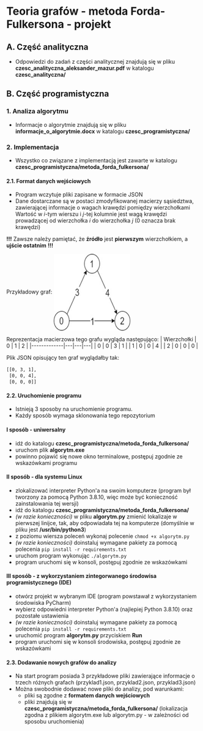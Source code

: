 # Teoria grafów - metoda Forda-Fulkersona - projekt

## A. Część analityczna
- Odpowiedzi do zadań z części analitycznej znajdują się w pliku **czesc_analityczna_aleksander_mazur.pdf** w katalogu **czesc_analityczna/**

## B. Część programistyczna
### 1. Analiza algorytmu
- Informacje o algorytmie znajdują się w pliku **informacje_o_algorytmie.docx** w katalogu **czesc_programistyczna/**
### 2. Implementacja
- Wszystko co związane z implementacją jest zawarte w katalogu **czesc_programistyczna/metoda_forda_fulkersona/**
#### 2.1. Format danych wejściowych 
- Program wczytuje pliki zapisane w formacie JSON
- Dane dostarczane są w postaci zmodyfikowanej macierzy sąsiedztwa, zawierającej informacje o wagach krawędzi pomiędzy wierzchołkami
Wartość w *i*-tym wierszu i *j*-tej kolumnie jest wagą krawędzi prowadzącej od wierzchołka *i* do wierzchołka *j* (0 oznacza brak krawędzi)

**!!!** Zawsze należy pamiętać, że **źródło** jest **pierwszym** wierzchołkiem, a **ujście ostatnim** **!!!**

Przykładowy graf: 
<img align="center" width="200" height="200" src="https://github.com/Aleksander2a/teoria_grafow_projekt/blob/main/przyklad_grafu.jpg">

Reprezentacja macierzowa tego grafu wygląda następująco: 
| Wierzchołki | 0 | 1 | 2 |
|-------------|---|---|---|
|      0      | 0 | 3 | 1 |
|      1      | 0 | 0 | 4 |
|      2      | 0 | 0 | 0 |

Plik JSON opisujący ten graf wyglądałby tak:
```
[[0, 3, 1],
 [0, 0, 4],
 [0, 0, 0]]
```
#### 2.2. Uruchomienie programu
 - Istnieją 3 sposoby na uruchomienie programu.
 - Każdy sposób wymaga sklonowania tego repozytorium
 #### I sposób - uniwersalny
 - idź do katalogu **czesc_programistyczna/metoda_forda_fulkersona/**
 - uruchom plik **algorytm.exe**
 - powinno pojawić się nowe okno terminalowe, postępuj zgodnie ze wskazówkami programu
  #### II sposób - dla systemu Linux
  - zlokalizować interpreter Python'a na swoim komputerze (program był tworzony za pomocą Python 3.8.10, więc może być konieczność zainstalowania tej wersji)
  - idź do katalogu **czesc_programistyczna/metoda_forda_fulkersona/**
  - *(w razie konieczności)* w pliku **algorytm.py** zmienić lokalizaje w pierwszej linijce, tak, aby odpowiadała tej na komputerze (domyślnie w pliku jest **/usr/bin/python3**)
  - z poziomu wiersza poleceń wykonaj polecenie `chmod +x algorytm.py`
  - *(w razie konieczności)* doinstaluj wymagane pakiety za pomocą polecenia `pip install -r requirements.txt`
  - uruchom program wykonując `./algorytm.py`
  - program uruchomi się w konsoli, postępuj zgodnie ze wskazówkami
  #### III sposób - z wykorzystaniem zintegorwanego środowisa programistycznego (IDE)
  - otwórz projekt w wybranym IDE (program powstawał z wykorzystaniem środowiska PyCharm)
  - wybierz odpowiedni interpreter Python'a (najlepiej Python 3.8.10) oraz pozostałe ustawienia
  - *(w razie konieczności)* doinstaluj wymagane pakiety za pomocą polecenia `pip install -r requirements.txt`
  - uruchomić program **algorytm.py** przyciskiem **Run**
  - program uruchomi się w konsoli środowiska, postępuj zgodnie ze wskazówkami

#### 2.3. Dodawanie nowych grafów do analizy
- Na start program posiada 3 przykładowe pliki zawierające informacje o trzech różnych grafach (przyklad1.json, przyklad2.json, przyklad3.json)
- Można swobodnie dodawać nowe pliki do analizy, pod warunkami:
  + pliki są zgodne z **formatem danych wejściowych**
  + pliki znajdują się w **czesc_programistyczna/metoda_forda_fulkersona/** (lokalizacja zgodna z plikiem algorytm.exe lub algorytm.py - w zależności od sposobu uruchomienia)

